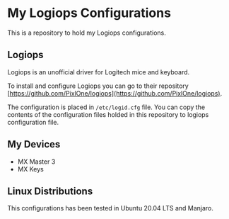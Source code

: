 # My Logiops Configurations
This is a repository to hold my Logiops configurations.

## Logiops

Logiops is an unofficial driver for Logitech mice and keyboard.

To install and configure Logiops you can go to their repository [https://github.com/PixlOne/logiops](https://github.com/PixlOne/logiops).

The configuration is placed in `/etc/logid.cfg` file. You can copy the contents of the configuration files holded in this repository to logiops configuration file.

## My Devices
- MX Master 3
- MX Keys

## Linux Distributions
This configurations has been tested in Ubuntu 20.04 LTS and Manjaro.
